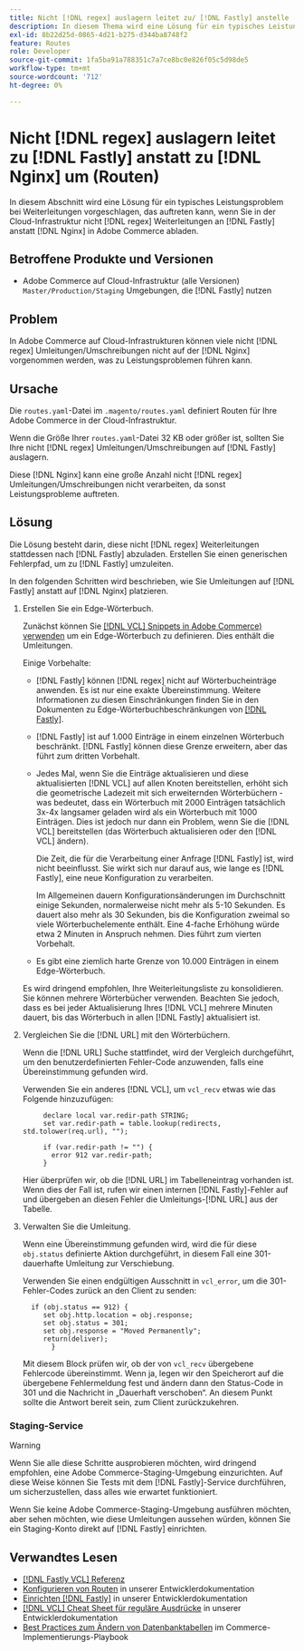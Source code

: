 ```yaml
---
title: Nicht [!DNL regex] auslagern leitet zu/ [!DNL Fastly] anstelle [!DNL Nginx] (routes) um
description: In diesem Thema wird eine Lösung für ein typisches Leistungsproblem bei Umleitungen vorgeschlagen, das beim Abladen von Umleitungen von nicht [!DNL regex] in  [!DNL Fastly] /anstelle  [!DNL Nginx]  Adobe Commerce in der Cloud-Infrastruktur auftreten könnte.
exl-id: 8b22d25d-0865-4d21-b275-d344ba8748f2
feature: Routes
role: Developer
source-git-commit: 1fa5ba91a788351c7a7ce8bc0e826f05c5d98de5
workflow-type: tm+mt
source-wordcount: '712'
ht-degree: 0%

---
```


# Nicht [!DNL regex] auslagern leitet zu [!DNL Fastly] anstatt zu [!DNL Nginx] um (Routen)

In diesem Abschnitt wird eine Lösung für ein typisches Leistungsproblem bei Weiterleitungen vorgeschlagen, das auftreten kann, wenn Sie in der Cloud-Infrastruktur nicht [!DNL regex] Weiterleitungen an [!DNL Fastly] anstatt [!DNL Nginx] in Adobe Commerce abladen.

## Betroffene Produkte und Versionen

* Adobe Commerce auf Cloud-Infrastruktur (alle Versionen) `Master/Production/Staging` Umgebungen, die [!DNL Fastly] nutzen

## Problem

In Adobe Commerce auf Cloud-Infrastrukturen können viele nicht [!DNL regex] Umleitungen/Umschreibungen nicht auf der [!DNL Nginx] vorgenommen werden, was zu Leistungsproblemen führen kann.

## Ursache

Die `routes.yaml`-Datei im `.magento/routes.yaml` definiert Routen für Ihre Adobe Commerce in der Cloud-Infrastruktur.

Wenn die Größe Ihrer `routes.yaml`-Datei 32 KB oder größer ist, sollten Sie Ihre nicht [!DNL regex] Umleitungen/Umschreibungen auf [!DNL Fastly] auslagern.

Diese [!DNL Nginx] kann eine große Anzahl nicht [!DNL regex] Umleitungen/Umschreibungen nicht verarbeiten, da sonst Leistungsprobleme auftreten.

## Lösung

Die Lösung besteht darin, diese nicht [!DNL regex] Weiterleitungen stattdessen nach [!DNL Fastly] abzuladen. Erstellen Sie einen generischen Fehlerpfad, um zu [!DNL Fastly] umzuleiten.

In den folgenden Schritten wird beschrieben, wie Sie Umleitungen auf [!DNL Fastly] anstatt auf [!DNL Nginx] platzieren.

1. Erstellen Sie ein Edge-Wörterbuch.

   Zunächst können Sie [[!DNL VCL] Snippets in Adobe Commerce) verwenden](/docs/commerce-cloud-service/user-guide/cdn/custom-vcl-snippets/fastly-vcl-custom-snippets.html) um ein Edge-Wörterbuch zu definieren. Dies enthält die Umleitungen.

   Einige Vorbehalte:

   * [!DNL Fastly] können [!DNL regex] nicht auf Wörterbucheinträge anwenden. Es ist nur eine exakte Übereinstimmung. Weitere Informationen zu diesen Einschränkungen finden Sie in den Dokumenten zu Edge-Wörterbuchbeschränkungen von [[!DNL Fastly]](https://docs.fastly.com/guides/edge-dictionaries/about-edge-dictionaries#limitations-and-considerations).
   * [!DNL Fastly] ist auf 1.000 Einträge in einem einzelnen Wörterbuch beschränkt. [!DNL Fastly] können diese Grenze erweitern, aber das führt zum dritten Vorbehalt.
   * Jedes Mal, wenn Sie die Einträge aktualisieren und diese aktualisierten [!DNL VCL] auf allen Knoten bereitstellen, erhöht sich die geometrische Ladezeit mit sich erweiternden Wörterbüchern - was bedeutet, dass ein Wörterbuch mit 2000 Einträgen tatsächlich 3x-4x langsamer geladen wird als ein Wörterbuch mit 1000 Einträgen. Dies ist jedoch nur dann ein Problem, wenn Sie die [!DNL VCL] bereitstellen (das Wörterbuch aktualisieren oder den [!DNL VCL] ändern).

     Die Zeit, die für die Verarbeitung einer Anfrage [!DNL Fastly] ist, wird nicht beeinflusst. Sie wirkt sich nur darauf aus, wie lange es [!DNL Fastly], eine neue Konfiguration zu verarbeiten.

     Im Allgemeinen dauern Konfigurationsänderungen im Durchschnitt einige Sekunden, normalerweise nicht mehr als 5-10 Sekunden. Es dauert also mehr als 30 Sekunden, bis die Konfiguration zweimal so viele Wörterbuchelemente enthält. Eine 4-fache Erhöhung würde etwa 2 Minuten in Anspruch nehmen. Dies führt zum vierten Vorbehalt.

   * Es gibt eine ziemlich harte Grenze von 10.000 Einträgen in einem Edge-Wörterbuch.

   Es wird dringend empfohlen, Ihre Weiterleitungsliste zu konsolidieren. Sie können mehrere Wörterbücher verwenden. Beachten Sie jedoch, dass es bei jeder Aktualisierung Ihres [!DNL VCL] mehrere Minuten dauert, bis das Wörterbuch in allen [!DNL Fastly] aktualisiert ist.

1. Vergleichen Sie die [!DNL URL] mit den Wörterbüchern.

   Wenn die [!DNL URL] Suche stattfindet, wird der Vergleich durchgeführt, um den benutzerdefinierten Fehler-Code anzuwenden, falls eine Übereinstimmung gefunden wird.

   Verwenden Sie ein anderes [!DNL VCL], um `vcl_recv` etwas wie das Folgende hinzuzufügen:

   ```
        declare local var.redir-path STRING;
        set var.redir-path = table.lookup(redirects, std.tolower(req.url), "");
   
        if (var.redir-path != "") {
          error 912 var.redir-path;
        }
   ```

   Hier überprüfen wir, ob die [!DNL URL] im Tabelleneintrag vorhanden ist. Wenn dies der Fall ist, rufen wir einen internen [!DNL Fastly]-Fehler auf und übergeben an diesen Fehler die Umleitungs-[!DNL URL] aus der Tabelle.

1. Verwalten Sie die Umleitung.

   Wenn eine Übereinstimmung gefunden wird, wird die für diese `obj.status` definierte Aktion durchgeführt, in diesem Fall eine 301-dauerhafte Umleitung zur Verschiebung.

   Verwenden Sie einen endgültigen Ausschnitt in `vcl_error`, um die 301-Fehler-Codes zurück an den Client zu senden:

   ```
     if (obj.status == 912) {
        set obj.http.location = obj.response;
        set obj.status = 301;
        set obj.response = "Moved Permanently";
        return(deliver);
          }
   ```

   Mit diesem Block prüfen wir, ob der von `vcl_recv` übergebene Fehlercode übereinstimmt. Wenn ja, legen wir den Speicherort auf die übergebene Fehlermeldung fest und ändern dann den Status-Code in 301 und die Nachricht in „Dauerhaft verschoben“. An diesem Punkt sollte die Antwort bereit sein, zum Client zurückzukehren.

### Staging-Service

>[!WARNING]
>
>Wenn Sie alle diese Schritte ausprobieren möchten, wird dringend empfohlen, eine Adobe Commerce-Staging-Umgebung einzurichten. Auf diese Weise können Sie Tests mit dem [!DNL Fastly]-Service durchführen, um sicherzustellen, dass alles wie erwartet funktioniert.

Wenn Sie keine Adobe Commerce-Staging-Umgebung ausführen möchten, aber sehen möchten, wie diese Umleitungen aussehen würden, können Sie ein Staging-Konto direkt auf [!DNL Fastly] einrichten.

## Verwandtes Lesen

* [[!DNL Fastly VCL] Referenz](https://docs.fastly.com/vcl/)
* [Konfigurieren von Routen](/docs/commerce-cloud-service/user-guide/configure/routes/routes-yaml.html) in unserer Entwicklerdokumentation
* [Einrichten [!DNL Fastly]](/docs/commerce-cloud-service/user-guide/cdn/setup-fastly/fastly-configuration.html) in unserer Entwicklerdokumentation
* [[!DNL VCL] Cheat Sheet für reguläre Ausdrücke](https://docs.fastly.com/en/guides/vcl-regular-expression-cheat-sheet) in unserer Entwicklerdokumentation
* [Best Practices zum Ändern von Datenbanktabellen](https://experienceleague.adobe.com/de/docs/commerce-operations/implementation-playbook/best-practices/development/modifying-core-and-third-party-tables#why-adobe-recommends-avoiding-modifications) im Commerce-Implementierungs-Playbook
